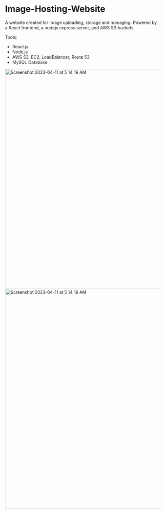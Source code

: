 # Image-Hosting-Website
A website created for image uploading, storage and managing. Powered by a React frontend, a nodejs express server, and AWS S3 buckets.

Tools:  
* React.js
* Node.js
* AWS S3, EC2, LoadBalancer, Route 53
* MySQL Database


<img width="720" alt="Screenshot 2023-04-11 at 5 14 19 AM" src="https://github.com/BryanC21/Image-Hosting-Website/assets/32147608/1d869fef-3c5e-437a-bf1a-334f8f434260">

<img width="720" alt="Screenshot 2023-04-11 at 5 14 19 AM" src="https://user-images.githubusercontent.com/32147608/231159392-de4e5c87-b185-4f56-a3f1-51c56bfcdb41.png">
